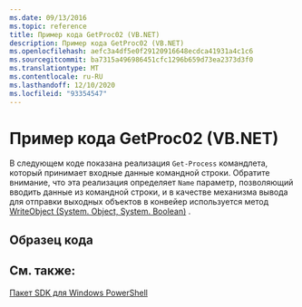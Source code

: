 ```yaml
---
ms.date: 09/13/2016
ms.topic: reference
title: Пример кода GetProc02 (VB.NET)
description: Пример кода GetProc02 (VB.NET)
ms.openlocfilehash: aefc3a4df5e0f29120916648ecdca41931a4c1c6
ms.sourcegitcommit: ba7315a496986451cfc1296b659d73ea2373d3f0
ms.translationtype: MT
ms.contentlocale: ru-RU
ms.lasthandoff: 12/10/2020
ms.locfileid: "93354547"
---
```

# <a name="getproc02-vbnet-sample-code"></a>Пример кода GetProc02 (VB.NET)

В следующем коде показана реализация `Get-Process` командлета, который принимает входные данные командной строки. Обратите внимание, что эта реализация определяет `Name` параметр, позволяющий вводить данные из командной строки, и в качестве механизма вывода для отправки выходных объектов в конвейер используется метод [WriteObject (System. Object, System. Boolean)](/dotnet/api/system.management.automation.cmdlet.writeobject#System_Management_Automation_Cmdlet_WriteObject_System_Object_System_Boolean_) .

## <a name="code-sample"></a>Образец кода

<!-- TODO!!!: review snippet reference  [!CODE [Msh_samplesgetproc02#getproc02vball](Msh_samplesgetproc02#getproc02vball)]  -->

## <a name="see-also"></a>См. также:

[Пакет SDK для Windows PowerShell](../windows-powershell-reference.md)
